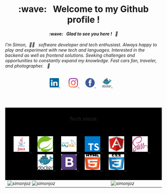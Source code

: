 <h1 align="center"> :wave: &nbsp; Welcome to my Github profile !</h1> 
<h4 align="center"> :wave: &nbsp;  <em>Glad to see you here !<em> &nbsp; 🤩</h4> 


_I’m Simon, &nbsp;👨‍💻 &nbsp; software developer and tech enthusiast.
Always happy to play and experiment with new tech and languages.
Interested in the backend as well as frontend solutions.
Seeking challenges and opportunities to constantly expand my knowledge. 
Fast cars fan, traveler, and photographer._ &nbsp; :rocket:
<br/><br/>


<div align="center">
 <a href="https://www.linkedin.com/in/szymon-jozefczuk">
  <img width="30" height="30" src="./img/linkedin.svg" title="Linkedin">
 </a>&nbsp;&nbsp;&nbsp;&nbsp;&nbsp;&nbsp;
 <a href="https://www.instagram.com/simon_joz">
  <img width="30" height="30" src="./img/ig.svg" title="Instagram">
 </a>&nbsp;&nbsp;&nbsp;&nbsp;
 <a href="https://www.facebook.com/szymon.jozefczuk">
  <img width="30" height="30" src="./img/fb.svg" title="Facebook">
 </a>&nbsp;&nbsp;&nbsp;&nbsp;
 <a href="https://hub.docker.com/u/simonjoz">
  <img width="30" height="30" src="./img/docker.svg" title="Docker">
 </a>&nbsp;&nbsp;&nbsp;&nbsp;
</div>

<br/><br/>
<table>
  <tr>
   <td colspan="2" bgcolor="#000"> 
    <h3 align="center"><em>Tech stack:<em><h1>
    <a href="https://www.oracle.com/pl/java">
     <img width="50" height="50" src="./img/java.svg" title="Java - My Native Lang !">
    </a>&nbsp;
    <a href="https://spring.io "Spring Framework">
     <img width="50" height="50" src="./img/spring.svg" title="Spring Framework">
    </a>&nbsp;
    <a href="https://www.mysql.com">
     <img width="50" height="50" src="./img/mysql.svg" title="SQL Databases">
    </a>&nbsp;
    <a href="https://www.typescriptlang.org">
     <img width="50" height="50" src="./img/typescript.svg" title="TypeScript">
    </a>&nbsp;
    <a href="https://angular.io">
     <img width="50" height="50" src="./img/angular.svg" title="Angular Framework">
    </a>&nbsp;
    <a href="https://sass-lang.com">
     <img width="50" height="50" src="./img/sass.svg" title="Sass: Syntactically Awesome Style Sheets">
    </a>&nbsp;
    <a href="https://www.docker.com">
     <img width="50" height="50" src="./img/docker.svg" title="Docker">
    </a>&nbsp;
    <a href="https://getbootstrap.com">
     <img width="50" height="50" src="./img/bootstrap.svg" title="Bootstrap">
    </a>&nbsp;
    <a href="https://www.w3.org/TR/html52/">
     <img width="50" height="50" src="./img/html5.svg" title="HTML: HyperText Markup Language">
    </a>&nbsp;
    <a href="https://www.w3.org/Style/CSS/Overview.en.html">
     <img width="50" height="50" src="./img/css.svg" title="CSS: Cascading Style Sheets">
    </a>&nbsp;
   </td>  
  </tr>
  <tr> 
   <td width="50%">
    <img src="https://github-readme-stats.vercel.app/api?username=simonjoz&theme=nord&show_icons=true" alt="simonjoz">
    <img src="https://github-readme-streak-stats.herokuapp.com/?user=simonjoz&theme=nord" alt="simonjoz">
   </td>
   <td align="center" width="50%">
     <img src="https://github-readme-stats.vercel.app/api/top-langs/?username=simonjoz&bg_color=000&text_color=fff&title_color=FFC107&border_radius=30&langs_count=5" alt="simonjoz">


   </td>
  </tr>
</table>


